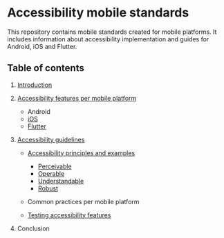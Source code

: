 # Accessibility mobile standards

This repository contains mobile standards created for mobile platforms. It includes information about accessibility implementation and guides for Android, iOS and Flutter.

## Table of contents

1. [Introduction](Docs/Introduction/Introduction.md)

2. [Accessibility features per mobile platform](Docs/Accessibility%20features%20per%20mobile%20platform/Accessibility%20features%20per%20mobile%20platform.md)

    * Android
    * [iOS](Docs/Accessibility%20features%20per%20mobile%20platform/Accessibility%20features%20on%20iOS.md)
    * [Flutter](Docs/Accessibility%20features%20per%20mobile%20platform/Accessibility%20features%20in%20Flutter.md)

3. [Accessibility guidelines](Docs/Accessibility%20guidelines/Accessibility%20guidelines.md)

    * [Accessibility principles and examples](Docs/Accessibility%20guidelines/Accessibility%20principles%20and%20examples.md)

       * [Perceivable](Docs/Accessibility%20guidelines/Perceivable%20principle.md)
       * [Operable](Docs/Accessibility%20guidelines/Operable%20principle.md)
       * [Understandable](Docs/Accessibility%20guidelines/Understandable%20principle.md)
       * [Robust](Docs/Accessibility%20guidelines/Robust%20principle.md)
  
    * Common practices per mobile platform

    * [Testing accessibility features](Docs/Accessibility%20guidelines/Testing%20accessibility%20features.md)

4. Conclusion
